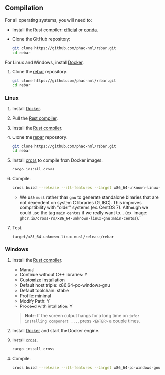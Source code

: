 ## Compilation

For all operating systems, you will need to:

- Install the Rust compiler: [official](https://doc.rust-lang.org/cargo/getting-started/installation.html) or [conda](https://anaconda.org/conda-forge/rust).
- Clone the GitHub repository:

    ```bash
    git clone https://github.com/phac-nml/rebar.git
    cd rebar
    ```

For Linux and Windows, install [Docker](https://docs.docker.com/engine/install/).

1. Clone the [rebar](https://github.com/phac-nml/rebar) repository.

    ```bash
    git clone https://github.com/phac-nml/rebar.git
    cd rebar
    ```

### Linux

1. Install [Docker](https://docs.docker.com/engine/install/).

1. Pull the [Rust compiler](https://rustup.rs/).

1. Install the [Rust compiler](https://rustup.rs/).

1. Clone the [rebar](https://github.com/phac-nml/rebar) repository.

    ```bash
    git clone https://github.com/phac-nml/rebar.git
    cd rebar
    ```

1. Install [cross](https://github.com/cross-rs/cross) to compile from Docker images.

    ```bash
    cargo install cross
    ```

1. Compile.

    ```bash
    cross build --release --all-features --target x86_64-unknown-linux-musl
    ```

    - We use `musl` rather than `gnu` to generate standalone binaries that are not dependent on system C libraries (GLIBC). This improves compatibility with "older" systems (ex. CentOS 7). Although we could use the tag `main-centos` if we really want to... (ex. image: `ghcr.io/cross-rs/x86_64-unknown-linux-gnu:main-centos`).`

1. Test.

    ```bash
    target/x86_64-unknown-linux-musl/release/rebar
    ```

### Windows

1. Install the [Rust compiler](https://rustup.rs/).

    - Manual
    - Continue without C++ libraries: Y
    - Customize installation
    - Default host triple: x86_64-pc-windows-gnu
    - Default toolchain: stable
    - Profile: minimal
    - Modify Path: Y
    - Proceed with intallation: Y

    > **Note**: If the screen output hangs for a long time on `info: installing component ...`, press `<ENTER>` a couple times.

1. Install [Docker](https://docs.docker.com/engine/install/) and start the Docker engine.

1. Install [cross](https://github.com/cross-rs/cross).

    ```bash
    cargo install cross
    ```

1. Compile.

    ```bash
    cross build --release --all-features --target x86_64-pc-windows-gnu
    ```
